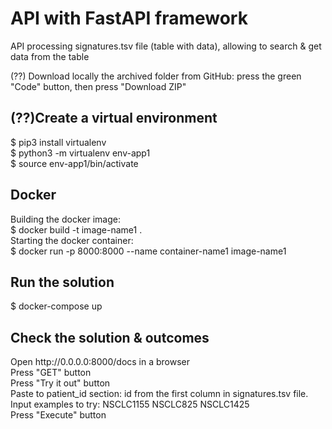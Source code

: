 # API with FastAPI framework
API processing signatures.tsv file (table with data), allowing to search & get data from the table<br>

(??) Download locally the archived folder from GitHub: press the green "Code" button, then press "Download ZIP"<br>

<h2>(??)Create a virtual environment</h2>
$ pip3 install virtualenv<br>
$ python3 -m virtualenv env-app1<br>
$ source env-app1/bin/activate<br>

<h2>Docker</h2>
Building the docker image:<br>
$ docker build -t image-name1 .<br>
Starting the docker container:<br>
$ docker run -p 8000:8000 --name container-name1 image-name1<br> 

<h2>Run the solution</h2>
$ docker-compose up<br>

<h2>Check the solution & outcomes</h2>
Open http://0.0.0.0:8000/docs in a browser<br>
Press "GET" button<br>
Press "Try it out" button<br>
Paste to patient_id section: id from the first column in signatures.tsv file. Input examples to try: NSCLC1155 NSCLC825 NSCLC1425<br>
Press "Execute" button<br>

